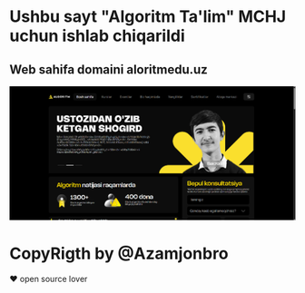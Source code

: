 # Ushbu sayt "Algoritm Ta'lim" MCHJ uchun ishlab chiqarildi

## Web sahifa domaini aloritmedu.uz

![AlgoritmEdu](./src/assets/Images/githubimg/image.png)

# CopyRigth by @Azamjonbro 

❤️ open source lover

